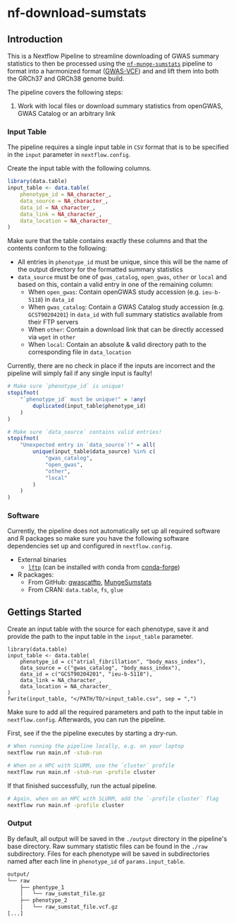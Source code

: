 # nf-download-sumstats

## Introduction

This is a Nextflow Pipeline to streamline downloading of GWAS summary
statistics to then be processed using the
[`nf-munge-sumstats`](https://github.com/comp-med/nf-munge-sumstats) pipeline
to format into a harmonized format
([GWAS-VCF](https://github.com/MRCIEU/gwas-vcf-specification)) and  and lift
them into both the GRCh37 and GRCh38 genome build. 

The pipeline covers the following steps:

1. Work with local files or download summary statistics from openGWAS, GWAS
   Catalog or an arbitrary link

### Input Table

The pipeline requires a single input table in `CSV` format that is to be
specified in the `input` parameter in `nextflow.config`.

Create the input table with the following columns.

```r
library(data.table)
input_table <- data.table(
    phenotype_id = NA_character_,
    data_source = NA_character_,
    data_id = NA_character_,
    data_link = NA_character_,
    data_location = NA_character_
)
```

Make sure that the table contains exactly these columns and that the contents
conform to the following:

* All entries in `phenotype_id` must be unique, since this will be the name of
  the output directory for the formatted summary statistics
* `data_source` must be one of `gwas_catalog`, `open_gwas`, `other` or `local`
  and based on this, contain a valid entry in one of the remaining column:
    * When `open_gwas`: Contain openGWAS study accession (e.g. `ieu-b-5118`) in `data_id`
    * When `gwas_catalog`: Contain a GWAS Catalog study accession (e.g.
      `GCST90204201`) in `data_id` with full summary statistics available from
      their FTP servers
    * When `other`: Contain a download link that can be directly accessed via
      `wget` in `other`
    * When `local`: Contain an absolute & valid directory path to the 
      corresponding file in `data_location`

Currently, there are no check in place if the inputs are incorrect and the
pipeline will simply fail if any single input is faulty!

```r
# Make sure `phenotype_id` is unique!
stopifnot(
    "`phenotype_id` must be unique!" = !any(
        duplicated(input_table$phenotype_id)
    )
)

# Make sure `data_source` contains valid entries! 
stopifnot(
    "Unexpected entry in `data_source`!" = all(
        unique(input_table$data_source) %in% c(
            "gwas_catalog", 
            "open_gwas",
            "other",
            "local"
        )
    )
)
```

### Software

Currently, the pipeline does not automatically set up all required software and
R packages so make sure you have the following software dependencies set up and
configured in `nextflow.config`.

* External binaries
    * [`lftp`](https://lftp.yar.ru/) (can be installed with conda from [conda-forge](https://anaconda.org/conda-forge/lftp))
* R packages: 
    * From GitHub: [gwascatftp](https://github.com/comp-med/gwascatftp), [MungeSumstats](https://github.com/Al-Murphy/MungeSumstats)
    * From CRAN: `data.table`, `fs`, `glue`

## Gettings Started

Create an input  table with the source for each phenotype, save it and provide
the path to the input table in the `input_table` parameter.

```
library(data.table)
input_table <- data.table(
    phenotype_id = c("atrial_fibrillation", "body_mass_index"),
    data_source = c("gwas_catalog", "body_mass_index"),
    data_id = c("GCST90204201", "ieu-b-5118"),
    data_link = NA_character_,
    data_location = NA_character_
)
fwrite(input_table, "</PATH/TO/>input_table.csv", sep = ",")
```

Make sure to add all the required parameters and path to the input table in
`nextflow.config`.  Afterwards, you can run the pipeline.

First, see if the the pipeline executes by starting a dry-run.

```bash
# When running the pipeline locally, e.g. on your laptop
nextflow run main.nf -stub-run 

# When on a HPC with SLURM, use the `cluster` profile
nextflow run main.nf -stub-run -profile cluster
```

If that finished successfully, run the actual pipeline.

```bash
# Again, when on an HPC with SLURM, add the `-profile cluster` flag
nextflow run main.nf -profile cluster
```

### Output

By default, all output will be saved in the `./output` directory in the
pipeline's base directory. Raw summary statistic files can be found in the
`./raw` subdirectory. Files for each phenotype will be saved in subdirectories
named after each line in `phenotype_id` of `params.input_table`.

```bash
output/
└── raw
    ├── phentype_1
    │   └── raw_sumstat_file.gz
    ├── phenotype_2
    │   └── raw_sumstat_file.vcf.gz
[...]
```

